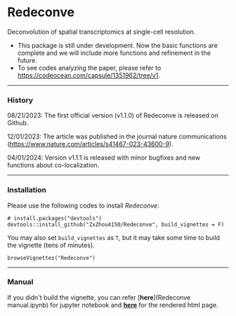 # Redeconve
Deconvolution of spatial transcriptomics at single-cell resolution.


* This package is still under development. Now the basic functions are complete and we will include more functions and refinement in the future.
* To see codes analyzing the paper, please refer to https://codeocean.com/capsule/1351962/tree/v1.




---------------------
### History
08/21/2023: The first official version (v1.1.0) of Redeconve is released on Github.

12/01/2023: The article was published in the journal nature communications (https://www.nature.com/articles/s41467-023-43600-9).

04/01/2024: Version v1.1.1 is released with minor bugfixes and new functions about co-localization.


---------------------
### Installation
Please use the following codes to install *Redeconve*:
```{r}
# install.packages("devtools")
devtools::install_github("ZxZhou4150/Redeconve", build_vignettes = F)
```
You may also set `build_vignettes` as `T`, but it may take some time to build the vignette (tens of minutes). 

```{r}
browseVignettes("Redeconve")
```



---------------------
### Manual

If you didn't build the vignette, you can refer [**here**](Redeconve manual.ipynb) for jupyter notebook and [**<u>here</u>**](https://zxzhou4150.github.io/Redeconve%20manual.html) for the rendered html page. 